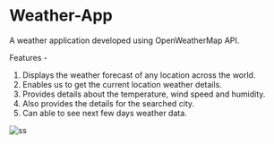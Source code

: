 # Weather-App

A weather application developed using OpenWeatherMap API.

Features -
1) Displays the weather forecast of any location across the world.
2) Enables us to get the current location weather details.
3) Provides details about the temperature, wind speed and humidity.
4) Also provides the details for the searched city.
5) Can able to see next few days weather data.


![ss](https://user-images.githubusercontent.com/61578641/154924393-b53d0aba-0053-4a35-a441-056e4660bd56.png)
